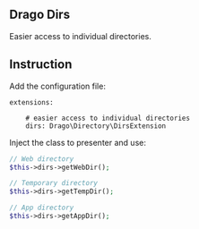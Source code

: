 ## Drago Dirs

Easier access to individual directories.

## Instruction

Add the configuration file:

```
extensions:

	# easier access to individual directories
	dirs: Drago\Directory\DirsExtension
```

Inject the class to presenter and use:

```php
// Web directory
$this->dirs->getWebDir();

// Temporary directory
$this->dirs->getTempDir();

// App directory
$this->dirs->getAppDir();
```
